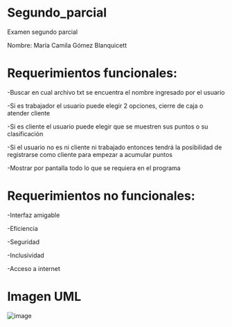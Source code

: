 # Segundo_parcial
Examen segundo parcial

Nombre: María Camila Gómez Blanquicett

# Requerimientos funcionales: 

-Buscar en cual archivo txt se encuentra el nombre ingresado por el usuario

-Si es trabajador el usuario puede elegir 2 opciones, cierre de caja o atender cliente
 
-Si es cliente el usuario puede elegir que se muestren sus puntos o su clasificación

-Si el usuario no es ni cliente ni trabajado entonces tendrá la posibilidad de registrarse como cliente para empezar a acumular puntos

-Mostrar por pantalla todo lo que se requiera en el programa

# Requerimientos no funcionales: 

-Interfaz amigable

-Eficiencia

-Seguridad

-Inclusividad

-Acceso a internet

# Imagen UML
![image](https://user-images.githubusercontent.com/98895057/171456055-c36f98ca-0323-4502-b931-91912cfc27fa.png)
